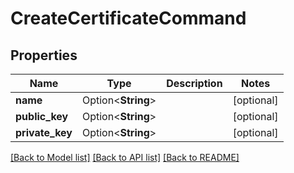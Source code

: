 # CreateCertificateCommand

## Properties

Name | Type | Description | Notes
------------ | ------------- | ------------- | -------------
**name** | Option<**String**> |  | [optional]
**public_key** | Option<**String**> |  | [optional]
**private_key** | Option<**String**> |  | [optional]

[[Back to Model list]](../README.md#documentation-for-models) [[Back to API list]](../README.md#documentation-for-api-endpoints) [[Back to README]](../README.md)


